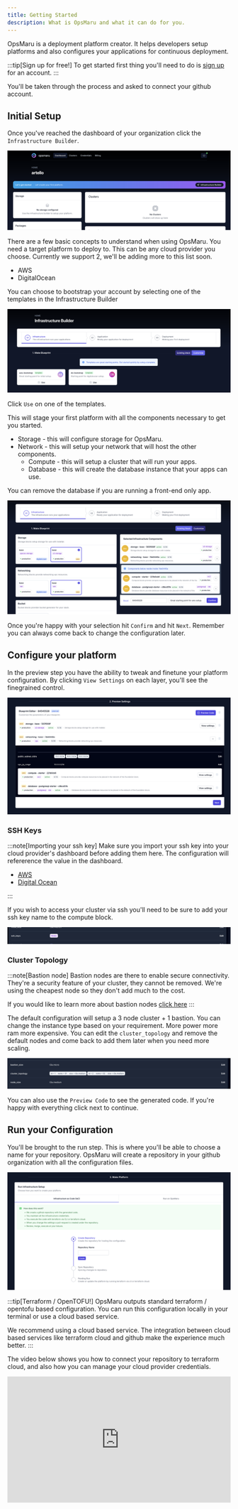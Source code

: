 ```yaml
---
title: Getting Started
description: What is OpsMaru and what it can do for you.
---
```


OpsMaru is a deployment platform creator. It helps developers setup platforms and also configures your applications for continuous deployment.

:::tip[Sign up for free!]
To get started first thing you'll need to do is [sign up](/auth/users/register) for an account.
:::

You'll be taken through the process and asked to connect your github account.

## Initial Setup

Once you've reached the dashboard of your organization click the `Infrastructure Builder`.

![Infrastructure builder template](../../assets/infrastructure-builder/start.png)

There are a few basic concepts to understand when using OpsMaru. You need a target platform to deploy to. This can be any cloud provider you choose. Currently we support 2, we'll be adding more to this list soon.

+ AWS
+ DigitalOcean

You can choose to bootstrap your account by selecting one of the templates in the Infrastructure Builder


![Infrastructure builder template](../../assets/infrastructure-builder/template.png)

Click `Use` on one of the templates.

This will stage your first platform with all the components necessary to get you started.

+ Storage - this will configure storage for OpsMaru.
+ Network - this will setup your network that will host the other components.
  + Compute - this will setup a cluster that will run your apps.
  + Database - this will create the database instance that your apps can use.

You can remove the database if you are running a front-end only app.

![Builder](../../assets/infrastructure-builder/builder.png)

Once you're happy with your selection hit `Confirm` and hit `Next`. Remember you can always come back to change the configuration later.

## Configure your platform

In the preview step you have the ability to tweak and finetune your platform configuration. By clicking `View Settings` on each layer, you'll see the finegrained control.

![Builder](../../assets/infrastructure-builder/preview.png)

### SSH Keys

:::note[Importing your ssh key]
Make sure you import your ssh key into your cloud provider's dashboard before adding them here. The configuration will refererence the value in the dashboard.

+ [AWS](/docs/infrastructure/aws/ssh-keys)
+ [Digital Ocean](/docs/infrastructure/digitalocean/ssh-keys)

:::

If you wish to access your cluster via ssh you'll need to be sure to add your ssh key name to the compute block.

![SSH keys](../../assets/infrastructure-builder/ssh-keys.png)

### Cluster Topology

:::note[Bastion node]
Bastion nodes are there to enable secure connectivity. They're a security feature of your cluster, they cannot be removed. We're using the cheapest node so they don't add much to the cost.

If you would like to learn more about bastion nodes [click here](https://en.wikipedia.org/wiki/Bastion_host)
:::

The default configuration will setup a 3 node cluster + 1 bastion. You can change the instance type based on your requirement. More power more ram more expensive. You can edit the `cluster_topology` and remove the default nodes and come back to add them later when you need more scaling.

![Cluster topology](../../assets/infrastructure-builder/cluster-topology.png)

You can also use the `Preview Code` to see the generated code. If you're happy with everything click next to continue.

## Run your Configuration

You'll be brought to the run step. This is where you'll be able to choose a name for your repository. OpsMaru will create a repository in your github organization with all the configuration files.

![Run configuration](../../assets/infrastructure-builder/run-configuration.png)


:::tip[Terraform / OpenTOFU!]
OpsMaru outputs standard terraform / opentofu based configuration. You can run this configuration locally in your terminal or use a cloud based service.

We recommend using a cloud based service. The integration between cloud based services like terraform cloud and github make the experience much better.
:::

The video below shows you how to connect your repository to terraform cloud, and also how you can manage your cloud provider credentials.

<div style="position: relative; padding-bottom: 56.25%; height: 0;"><iframe src="https://www.loom.com/embed/079bdd740b65437f88b3331edbfb4b6f?sid=ffff90cc-1313-42a9-b075-5dc642f7686f" frameborder="0" webkitallowfullscreen mozallowfullscreen allowfullscreen style="position: absolute; top: 0; left: 0; width: 100%; height: 100%;"></iframe></div>



